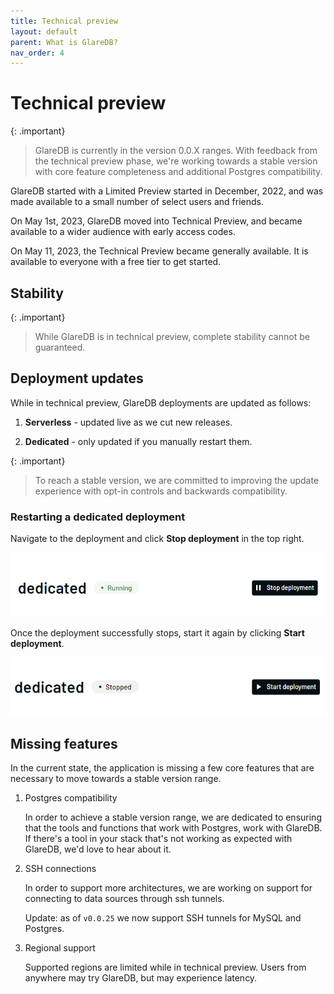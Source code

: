 ```yaml
---
title: Technical preview
layout: default
parent: What is GlareDB?
nav_order: 4
---
```


# Technical preview

{: .important}

> GlareDB is currently in the version 0.0.X ranges. With feedback from the
> technical preview phase, we're working towards a stable version with core
> feature completeness and additional Postgres compatibility.

GlareDB started with a Limited Preview started in December, 2022, and was made
available to a small number of select users and friends.

On May 1st, 2023, GlareDB moved into Technical Preview, and became available to
a wider audience with early access codes.

On May 11, 2023, the Technical Preview became generally available. It is
available to everyone with a free tier to get started.

## Stability

{: .important}

> While GlareDB is in technical preview, complete stability cannot be
> guaranteed.

## Deployment updates

While in technical preview, GlareDB deployments are updated as follows:

1. **Serverless** - updated live as we cut new releases.

1. **Dedicated** - only updated if you manually restart them.

{: .important}

> To reach a stable version, we are committed to improving the update experience
> with opt-in controls and backwards compatibility.

### Restarting a dedicated deployment

Navigate to the deployment and click **Stop deployment** in the top right.

![stop deployment]

Once the deployment successfully stops, start it again by clicking
**Start deployment**.

![start deployment]

## Missing features

In the current state, the application is missing a few core features that are
necessary to move towards a stable version range.

1. Postgres compatibility

   In order to achieve a stable version range, we are dedicated to ensuring that
   the tools and functions that work with Postgres, work with GlareDB. If
   there's a tool in your stack that's not working as expected with GlareDB,
   we'd love to hear about it.

2. SSH connections

   In order to support more architectures, we are working on support for
   connecting to data sources through ssh tunnels.

   Update: as of `v0.0.25` we now support SSH tunnels for MySQL and Postgres.

3. Regional support

   Supported regions are limited while in technical preview. Users from anywhere
   may try GlareDB, but may experience latency.

[stop deployment]: /assets/images/dedicated-stop.png
[start deployment]: /assets/images/dedicated-start.png
